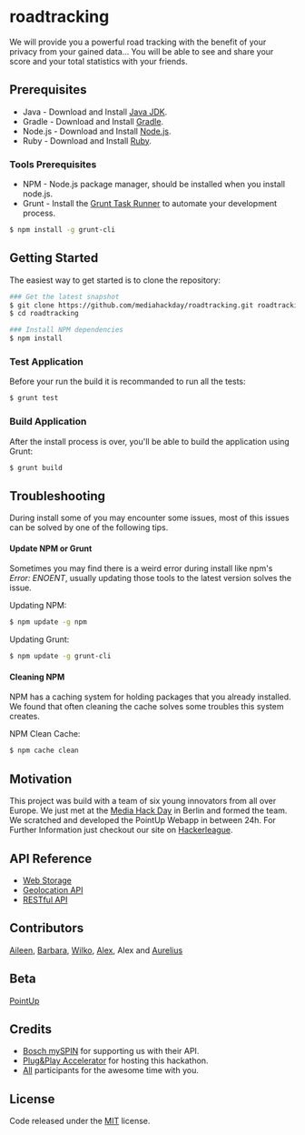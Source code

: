 # roadtracking
We will provide you a powerful road tracking with the benefit of your privacy from your gained data... You will be able to see and share your score and your total statistics with your friends.

## Prerequisites
* Java - Download and Install [Java JDK](http://www.oracle.com/technetwork/java/javase/downloads/index.html).
* Gradle - Download and Install [Gradle](https://www.gradle.org/downloads/).
* Node.js - Download and Install [Node.js](http://www.nodejs.org/download/).
* Ruby - Download and Install [Ruby](https://www.ruby-lang.org/en/downloads/).

### Tools Prerequisites
* NPM - Node.js package manager, should be installed when you install node.js.
* Grunt - Install the [Grunt Task Runner](http://gruntjs.com/) to automate your development process.

```bash
$ npm install -g grunt-cli
```

## Getting Started
The easiest way to get started is to clone the repository:

```bash
### Get the latest snapshot
$ git clone https://github.com/mediahackday/roadtracking.git roadtracking
$ cd roadtracking

### Install NPM dependencies
$ npm install
```

### Test Application
Before your run the build it is recommanded to run all the tests:

```bash
$ grunt test
```

### Build Application
After the install process is over, you'll be able to build the application using Grunt:

```bash
$ grunt build
```

## Troubleshooting
During install some of you may encounter some issues, most of this issues can be solved by one of the following tips.

#### Update NPM or Grunt
Sometimes you may find there is a weird error during install like npm's *Error: ENOENT*, usually updating those tools to the latest version solves the issue.

Updating NPM:
```bash
$ npm update -g npm
```

Updating Grunt:
```bash
$ npm update -g grunt-cli
```

#### Cleaning NPM
NPM has a caching system for holding packages that you already installed. We found that often cleaning the cache solves some troubles this system creates.

NPM Clean Cache:
```bash
$ npm cache clean
```

## Motivation
This project was build with a team of six young innovators from all over Europe. We just met at the [Media Hack Day](http://www.mediahackday.com) in Berlin and formed the team. We scratched and developed the PointUp Webapp in between 24h. For Further Information just checkout our site on [Hackerleague](https://www.hackerleague.org/hackathons/media-hack-day-connected-car/hacks/roadtracking).

## API Reference
* [Web Storage](http://www.w3.org/TR/webstorage/)
* [Geolocation API](http://www.w3.org/TR/geolocation-API/)
* [RESTful API](http://en.wikipedia.org/wiki/Representational_state_transfer)

## Contributors
[Aileen](https://www.xing.com/profile/Aileen_Tschoepe), [Barbara](https://twitter.com/Barbara_Tsingas), [Wilko](https://www.xing.com/profile/Wilko_Malchau), [Alex](http://de.linkedin.com/in/alittorin), Alex and [Aurelius](https://twitter.com/webtobesocial)

## Beta
[PointUp](http://roadtracking-pro.appspot.com)

## Credits
* [Bosch mySPIN](http://www.bosch-softtec.com/myspin.html) for supporting us with their API.
* [Plug&Play Accelerator](http://www.axelspringerplugandplay.com) for hosting this hackathon. 
* [All](https://www.hackerleague.org/hackathons/media-hack-day-connected-car/participations) participants for the awesome time with you.

## License
Code released under the [MIT](https://github.com/mediahackday/roadtracking/blob/master/LICENSE) license.